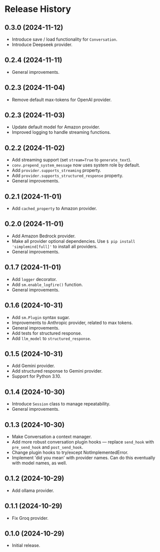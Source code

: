 Release History
===============

## 0.3.0 (2024-11-12)

- Introduce save / load functionality for `Conversation`.
- Introduce Deepseek provider.

## 0.2.4 (2024-11-11)

- General improvements.

## 0.2.3 (2024-11-04)

- Remove default max-tokens for OpenAI provider.

## 0.2.3 (2024-11-03)

- Update default model for Amazon provider.
- Improved logging to handle streaming functions.

## 0.2.2 (2024-11-02)

- Add streaming support (set `stream=True` to `generate_text`).
- `conv.prepend_system_message` now uses system role by default.
- Add `provider.supports_streaming` property.
- Add `provider.supports_structured_response` property.
- General improvements.

## 0.2.1 (2024-11-01)

- Add `cached_property` to Amazon provider.

## 0.2.0 (2024-11-01)

- Add Amazon Bedrock provider.
- Make all provider optional dependencies. Use `$ pip install 'simplemind[full]'` to install all providers.
- General improvements.

## 0.1.7 (2024-11-01)

- Add `logger` decorator.
- Add `sm.enable_logfire()` function.
- General improvements.

## 0.1.6 (2024-10-31)

- Add `sm.Plugin` syntax sugar.
- Improvements to Anthropic provider, related to max tokens.
- General improvements.
- Add tests for structured response.
- Add `llm_model` to `structured_response`.

## 0.1.5 (2024-10-31)

- Add Gemini provider.
- Add structured response to Gemini provider.
- Support for Python 3.10.

## 0.1.4 (2024-10-30)

- Introduce `Session` class to manage repeatability.
- General improvements.

## 0.1.3 (2024-10-30)

- Make Conversation a context manager.
- Add more robust conversation plugin hooks — replace `send_hook` with `pre_send_hook` and `post_send_hook`.
- Change plugin hooks to try/except NotImplementedError.
- Implement 'did you mean' with provider names. Can do this eventually with model names, as well.

## 0.1.2 (2024-10-29)

- Add ollama provider.

## 0.1.1 (2024-10-29)

- Fix Groq provider.

## 0.1.0 (2024-10-29)

- Initial release.
